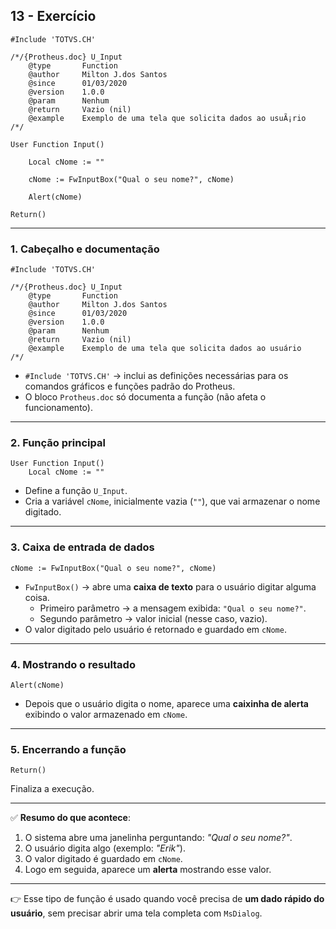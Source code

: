 ## 13 - Exercício
```prw
#Include 'TOTVS.CH'

/*/{Protheus.doc} U_Input
    @type       Function
    @author     Milton J.dos Santos
    @since      01/03/2020
    @version    1.0.0
    @param      Nenhum
    @return     Vazio (nil)
    @example    Exemplo de uma tela que solicita dados ao usuÃ¡rio
/*/

User Function Input()

    Local cNome := ""

    cNome := FwInputBox("Qual o seu nome?", cNome)

    Alert(cNome)

Return()
```


---

### 1. Cabeçalho e documentação
```advpl
#Include 'TOTVS.CH'

/*/{Protheus.doc} U_Input
    @type		Function
    @author		Milton J.dos Santos
    @since		01/03/2020
    @version	1.0.0
    @param		Nenhum
    @return		Vazio (nil)
    @example    Exemplo de uma tela que solicita dados ao usuário
/*/
```
- `#Include 'TOTVS.CH'` → inclui as definições necessárias para os comandos gráficos e funções padrão do Protheus.  
- O bloco `Protheus.doc` só documenta a função (não afeta o funcionamento).

---

### 2. Função principal
```advpl
User Function Input()
    Local cNome := ""
```
- Define a função `U_Input`.  
- Cria a variável `cNome`, inicialmente vazia (`""`), que vai armazenar o nome digitado.

---

### 3. Caixa de entrada de dados
```advpl
cNome := FwInputBox("Qual o seu nome?", cNome)
```
- `FwInputBox()` → abre uma **caixa de texto** para o usuário digitar alguma coisa.  
  - Primeiro parâmetro → a mensagem exibida: `"Qual o seu nome?"`.  
  - Segundo parâmetro → valor inicial (nesse caso, vazio).  
- O valor digitado pelo usuário é retornado e guardado em `cNome`.

---

### 4. Mostrando o resultado
```advpl
Alert(cNome)
```
- Depois que o usuário digita o nome, aparece uma **caixinha de alerta** exibindo o valor armazenado em `cNome`.

---

### 5. Encerrando a função
```advpl
Return()
```
Finaliza a execução.

---

✅ **Resumo do que acontece**:
1. O sistema abre uma janelinha perguntando: *"Qual o seu nome?"*.  
2. O usuário digita algo (exemplo: *"Erik"*).  
3. O valor digitado é guardado em `cNome`.  
4. Logo em seguida, aparece um **alerta** mostrando esse valor.  

---

👉 Esse tipo de função é usado quando você precisa de **um dado rápido do usuário**, sem precisar abrir uma tela completa com `MsDialog`.  

